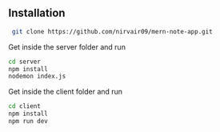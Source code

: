 
## Installation


```bash
 git clone https://github.com/nirvair09/mern-note-app.git
```

Get inside the server folder and run
```bash
cd server
npm install
nodemon index.js
```

Get inside the client folder and run
```bash
cd client
npm install
npm run dev
```
